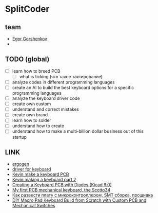 # SplitCoder 

## team

- [Egor Gorshenkov](https://github.com/EgorGorshen)
- []()

## TODO (global)

- [ ] learn how to breed PCB
    - [ ] what is ticking (что такое тактирование)
- [ ] analyze codes in different programming languages
- [ ] create an AI to build the best keyboard options for a specific programming languages
- [ ] analyze the keyboard driver code
- [ ] create own custom
- [ ] understand and correct mistakes
- [ ] create own brand
- [ ] learn how to solder
- [ ] understand how to create 
- [ ] understand how to make a multi-billion dollar business out of this startup

## LINK 

- [ergogen](https://ergogen.xyz)
- [driver for keyboard](https://github.com/j1n6/qmk-keymap-custom-crkbd) 
- [Kevin make a keyboard PCB](https://www.youtube.com/watch?v=qXeD4k4cafE)
- [Kevin making a keyboard part 2](https://youtu.be/AB50oG0tGfQ?si=XWf7OuC9ttfjNl_x) 
- [Creating a Keyboard PCB with Diodes (Kicad 6.0)](https://youtu.be/iznKltVU1yw?si=sQCKJbRqw8aobx4J)
- [My first PCB mechanical keyboard, the Scotto34](https://youtu.be/cLz7wpwAEoI?si=2LNd4Bs__L9NhP19)
- [Как развести плату с микроконтроллером, SMT сборка, прошивка](https://youtu.be/qXS617cC6Bw?si=Y62yXqPerLFBuJlr)
- [DIY Macro Pad Keyboard Build from Scratch with Custom PCB and Mechanical Switches](https://youtu.be/P_oSLBZABGA?si=iJ1TsjZZ2tW14BJh) 
